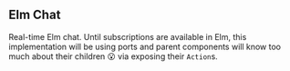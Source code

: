## Elm Chat

Real-time Elm chat. Until subscriptions are available in Elm, this implementation will be using ports and parent components will know too much about their children 😮 via exposing their `Action`s.
